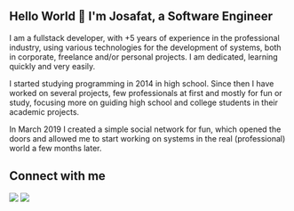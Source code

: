 ## Hello World 👋 I'm Josafat, a Software Engineer

I am a fullstack developer, with +5 years of experience in the professional industry, using various technologies for the development of systems, both in corporate, freelance and/or personal projects.
I am dedicated, learning quickly and very easily.

I started studying programming in 2014 in high school.
Since then I have worked on several projects, few professionals at first and mostly for fun or study, focusing more on guiding high school and college students in their academic projects.

In March 2019 I created a simple social network for fun, which opened the doors and allowed me to start working on systems in the real (professional) world a few months later.

## Connect with me
<div>
<a href="https://instagram.com/seu-usuário-instagram-aqui" target="_blank"><img loading="lazy" src="https://img.shields.io/badge/-Instagram-%23E4405F?style=for-the-badge&logo=instagram&logoColor=white" target="_blank"></a>
<a href="https://www.linkedin.com/in/seu-usuário-linkedln-aqui" target="_blank"><img loading="lazy" src="https://img.shields.io/badge/-LinkedIn-%230077B5?style=for-the-badge&logo=linkedin&logoColor=white" target="_blank"></a>   
</div>

<!--
**josafatngoma/josafatngoma** is a ✨ _special_ ✨ repository because its `README.md` (this file) appears on your GitHub profile.

Here are some ideas to get you started:

- 🔭 I’m currently working on ...
- 🌱 I’m currently learning ...
- 👯 I’m looking to collaborate on ...
- 🤔 I’m looking for help with ...
- 💬 Ask me about ...
- 📫 How to reach me: ...
- 😄 Pronouns: ...
- ⚡ Fun fact: ...
-->
